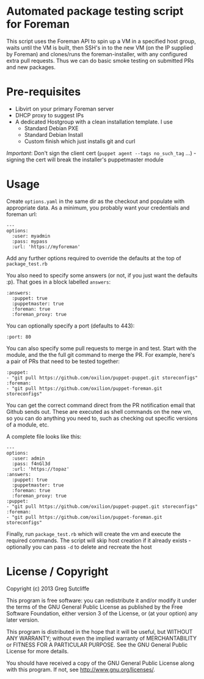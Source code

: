 # Automated package testing script for Foreman

This script uses the Foreman API to spin up a VM in a specified host group,
waits until the VM is built, then SSH's in to the new VM (on the IP supplied by
Foreman) and clones/runs the foreman-installer, with any configured extra pull
requests. Thus we can do basic smoke testing on submitted PRs and new packages.

# Pre-requisites

* Libvirt on your primary Foreman server
* DHCP proxy to suggest IPs
* A dedicated Hostgroup with a clean installation template. I use
  * Standard Debian PXE
  * Standard Debian Install
  * Custom finish which just installs git and curl

_Important_: Don't sign the client cert (`puppet agent --tags no_such_tag` ...) -
signing the cert will break the installer's puppetmaster module

# Usage

Create `options.yaml` in the same dir as the checkout and populate with appropriate
data. As a minimum, you probably want your credentials and foreman url:

    ---
    options:
      :user: myadmin
      :pass: mypass
      :url: 'https://myforeman'

Add any further options required to override the defaults at the top of `package_test.rb`

You also need to specify some answers (or not, if you just want the defaults :p). That
goes in a block labelled `answers`:

    :answers:
      :puppet: true
      :puppetmaster: true
      :foreman: true
      :foreman_proxy: true

You can optionally specify a port (defaults to 443):

    :port: 80

You can also specify some pull requests to merge in and test. Start with the module,
and the the full git command to merge the PR. For example, here's a pair of PRs that
need to be tested together:

    :puppet:
    - "git pull https://github.com/oxilion/puppet-puppet.git storeconfigs"
    :foreman:
    - "git pull https://github.com/oxilion/puppet-foreman.git storeconfigs"

You can get the correct command direct from the PR notification email that Github
sends out. These are executed as shell commands on the new vm, so you can do anything
you need to, such as checking out specific versions of a module, etc.

A complete file looks like this:

    ---
    options:
      :user: admin
      :pass: f4nGl3d
      :url: 'https://topaz'
    :answers:
      :puppet: true
      :puppetmaster: true
      :foreman: true
      :foreman_proxy: true
    :puppet:
    - "git pull https://github.com/oxilion/puppet-puppet.git storeconfigs"
    :foreman:
    - "git pull https://github.com/oxilion/puppet-foreman.git storeconfigs"

Finally, run `package_test.rb` which will create the vm and execute the required
commands. The script will skip host creation if it already exists - optionally you
can pass `-d` to delete and recreate the host

# License / Copyright

Copyright (c) 2013 Greg Sutcliffe

This program is free software: you can redistribute it and/or modify
it under the terms of the GNU General Public License as published by
the Free Software Foundation, either version 3 of the License, or
(at your option) any later version.

This program is distributed in the hope that it will be useful,
but WITHOUT ANY WARRANTY; without even the implied warranty of
MERCHANTABILITY or FITNESS FOR A PARTICULAR PURPOSE.  See the
GNU General Public License for more details.

You should have received a copy of the GNU General Public License
along with this program.  If not, see <http://www.gnu.org/licenses/>.
